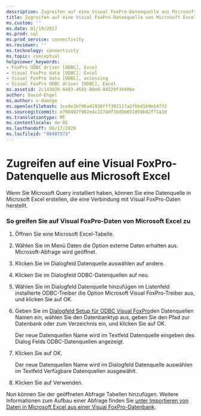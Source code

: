 ```yaml
---
description: Zugreifen auf eine Visual FoxPro-Datenquelle aus Microsoft Excel
title: Zugreifen auf eine Visual FoxPro-Datenquelle von Microsoft Excel | Microsoft-Dokumentation
ms.custom: ''
ms.date: 01/19/2017
ms.prod: sql
ms.prod_service: connectivity
ms.reviewer: ''
ms.technology: connectivity
ms.topic: conceptual
helpviewer_keywords:
- FoxPro ODBC driver [ODBC], Excel
- Visual FoxPro data [ODBC], Excel
- Visual FoxPro data [ODBC], accessing
- Visual FoxPro ODBC driver [ODBC], Excel
ms.assetid: 2c143020-0403-4592-80e0-84229f3d40be
author: David-Engel
ms.author: v-daenge
ms.openlocfilehash: 3ce4e3bf96a41918fff392117a2fbbd1b9eb47f2
ms.sourcegitcommit: e700497f962e4c2274df16d9e651059b42ff1a10
ms.translationtype: MT
ms.contentlocale: de-DE
ms.lasthandoff: 08/17/2020
ms.locfileid: "88487573"
---
```

# <a name="accessing-a-visual-foxpro-data-source-from-microsoft-excel"></a>Zugreifen auf eine Visual FoxPro-Datenquelle aus Microsoft Excel
Wenn Sie Microsoft Query installiert haben, können Sie eine Datenquelle in Microsoft Excel erstellen, die eine Verbindung mit Visual FoxPro-Daten herstellt.  
  
### <a name="to-access-visual-foxpro-data-from-microsoft-excel"></a>So greifen Sie auf Visual FoxPro-Daten von Microsoft Excel zu  
  
1.  Öffnen Sie eine Microsoft Excel-Tabelle.  
  
2.  Wählen Sie im Menü Daten die Option externe Daten erhalten aus. Microsoft-Abfrage wird geöffnet.  
  
3.  Klicken Sie im Dialogfeld Datenquelle auswählen auf andere.  
  
4.  Klicken Sie im Dialogfeld ODBC-Datenquellen auf neu.  
  
5.  Wählen Sie im Dialogfeld Datenquelle hinzufügen im Listenfeld installierte ODBC-Treiber die Option Microsoft Visual FoxPro-Treiber aus, und klicken Sie auf OK.  
  
6.  Geben Sie im [Dialogfeld Setup für ODBC Visual FoxPro](../../odbc/microsoft/odbc-visual-foxpro-setup-dialog-box.md)den Datenquellen Namen ein, wählen Sie den Datenbanktyp aus, geben Sie den Pfad zur Datenbank oder zum Verzeichnis ein, und klicken Sie auf OK.  
  
     Der neue Datenquellen Name wird im Textfeld Datenquelle eingeben des Dialog Felds ODBC-Datenquellen angezeigt.  
  
7.  Klicken Sie auf OK.  
  
     Der neue Datenquellen Name wird im Dialogfeld Datenquelle auswählen im Textfeld Verfügbare Datenquellen ausgewählt.  
  
8.  Klicken Sie auf Verwenden.  
  
 Nun können Sie der geöffneten Abfrage Tabellen hinzufügen. Weitere Informationen zum Aufbau einer Abfrage finden Sie [unter Importieren von Daten in Microsoft Excel aus einer Visual FoxPro-Datenbank](../../odbc/microsoft/importing-data-into-microsoft-excel-from-a-visual-foxpro-database.md).
